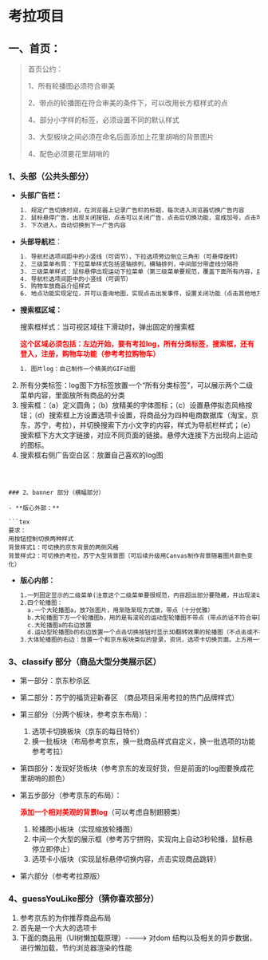 # 考拉项目

## 一、首页：

> 首页公约：
>
> 1、所有轮播图必须符合审美
>
> 2、带点的轮播图在符合审美的条件下，可以改用长方框样式的点
>
> 4、部分小字样的标签，必须设置不同的默认样式
>
> 3、大型板块之间必须在命名后面添加上花里胡哨的背景图片
>
> 4、配色必须要花里胡哨的



### 1、头部（公共头部分）

- **头部广告栏：**

  ```tex
  1. 规定广告切换时间，在浏览器上记录广告栏的标题，每次进入浏览器切换广告内容
  2. 鼠标悬停广告，出现关闭按钮，点击可以关闭广告，点击后切换功能，变成加号，点击可以再次显示广告
  3. 下次进入，自动切换到下一广告内容
  ```

  

- **头部导航栏**：

  ```tex
  1. 导航栏选项间距中的小竖线（可调节），下拉选项旁边倒立三角形（可悬停旋转）
  2. 三级菜单布局：下拉菜单样式包括竖轴排列，横轴排列，中间部分带虚线分隔符
  3. 三级菜单样式：鼠标悬停出现运动下拉菜单（第三级菜单要规范，覆盖下面所有内容，且超出部分要隐藏并出现滚动条）
  4. 导航栏选项间距中的小竖线（可调节）
  5. 购物车放商品介绍样式
  6. 地点功能实现定位，并可以查询地图，实现点击出发事件，设置关闭功能（点击其他地方实现关闭功能）
  ```

  

- **搜索框区域：**

  搜索框样式：当可视区域往下滑动时，弹出固定的搜索框
  
  <font color =red>**这个区域必须包括：左边开始，要有考拉log，所有分类标签，搜索框，还有登入，注册，购物车功能（参考考拉购物车）**</font>
  
  ```tex
  1. 图片log：自己制作一个精美的GIF动图
2. 所有分类标签：log图下方标签放置一个“所有分类标签”，可以展示两个二级菜单内容，里面放所有商品的分类
  3. 搜索框：（a）定义圆角；（b）放精美的字体图标；（c）设置悬停拟态风格按钮；（d）搜索框上方设置选项卡设置，将商品分为四种电商数据库（淘宝，京东，苏宁，考拉），并切换搜索下方小文字的内容，样式为导航栏样式；（e）搜索框下方大文字链接，对应不同页面的链接。悬停大连接下方出现向上运动的图标。
  4. 搜索框右侧广告空白区：放置自己喜欢的log图
  ```
  
  

### 2、banner 部分（横幅部分）

- **版心外部：**

  ```tex
  要求：
  用按钮控制切换两种样式
  背景样式1：可切换的京东背景的两侧风格
  背景样式2：可切换的考拉，苏宁大型背景图（可后续升级用Canvas制作背景随着图片颜色变化）
  ```


- **版心内部：**

  ```tex
  1.一列固定显示的二级菜单(注意这个二级菜单要很规范，内容超出部分要隐藏，并出现滚动动条)
  2.四个轮播图：
	a.一个大轮播图a，放7张图片，用渐隐渐现方式做，带点（十分优雅）
  	b.大轮播图下方一个轮播图b，用的是有滚轮的运动型轮播图不带点（带点的话不符合审美）
  	c.大轮播图a的右边放置
  	d.运动型轮播图b的右边放置一个点击切换按钮时显示3D翻转效果的轮播图（不点击或不在该轮播图上悬停时，就自动用渐隐渐现的方式替换）
  3.大体轮播图的右边：放置一个和京东板块类似的登录，资讯，选项卡切换页面。上方用一个小广告图标定位住（参考苏宁上方的广告类型）
  ```
  



### 3、classify 部分（商品大型分类展示区）

- 第一部分：京东秒杀区

- 第二部分：苏宁的福货迎新春区 （商品项目采用考拉的热门品牌样式）

- 第三部分（分两个板块，参考京东布局）：

  1. 选项卡切换板块（京东的每日特价）
  2. 换一批板块（布局参考京东，换一批商品样式自定义，换一批选项的功能参考考拉）

- 第四部分：发现好货板块（参考京东的发现好货，但是前面的log图要换成花里胡哨的颜色）

- 第五步部分（参考京东的布局）：

  ​	<font color=red>**添加一个相对美观的背景log**</font>（可以考虑自制翅膀类）

  1. 轮播图小板块（实现缩放轮播图）
  2. 中间一个大型的展示框（参考苏宁拼购，实现向上自动3秒轮播，鼠标悬停立即停止）
  3. 选项卡小版块（实现鼠标悬停切换内容，点击实现商品跳转）

- 第六部分（参考考拉原版）



### 4、guessYouLike部分（猜你喜欢部分）

1. 参考京东的为你推荐商品布局
2. 首先是一个大大的选项卡
3. 下面的商品用（UI树懒加载原理）----> 对dom 结构以及相关的异步数据，进行懒加载，节约浏览器渲染的性能